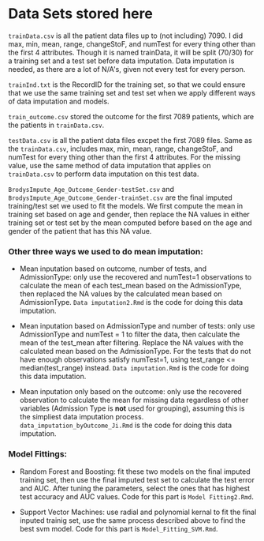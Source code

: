 # Data Sets stored here

`trainData.csv` is all the patient data files up to (not including) 7090. I did max, min, mean, range, changeStoF, and numTest for every thing other than the first 4 attributes. Though it is named trainData, it will be split (70/30) for a training set and a test set before data imputation. Data imputation is needed, as there are a lot of N/A's, given not every test for every person. 

`trainInd.txt` is the RecordID for the training set, so that we could ensure that we use the same training set and test set when we apply different ways of data imputation and models. 

`train_outcome.csv` stored the outcome for the first 7089 patients, which are the patients in `trainData.csv`.

`testData.csv` is all the patient data files excpet the first 7089 files. Same as the `trainData.csv`, includes max, min, mean, range, changeStoF, and numTest for every thing other than the first 4 attributes. For the missing value, use the same method of data imputation that applies on `trainData.csv` to perform data imputation on this test data.

`BrodysImpute_Age_Outcome_Gender-testSet.csv` and `BrodysImpute_Age_Outcome_Gender-trainSet.csv` are the final imputed training/test set we used to fit the models. We first compute the mean in training set based on age and gender, then replace the NA values in either training set or test set by the mean computed before based on the age and gender of the patient that has this NA value.

### Other three ways we used to do mean imputation:

+ Mean inputation based on outcome, number of tests, and AdmissionType: only use the recovered and numTest=1 observations to calculate the mean of each test_mean based on the AdmissionType, then replaced the NA values by the calculated mean based on AdmissionType. `Data imputation2.Rmd` is the code for doing this data imputation.

+ Mean inputation based on AdmissionType and number of tests: only use AdmissionType and numTest = 1 to filter the data, then calculate the mean of the test_mean after filtering. Replace the NA values with the calculated mean based on the AdmissionType. For the tests that do not have enough observations satisfy numTest=1, using test_range <= median(test_range) instead. `Data imputation.Rmd` is the code for doing this data imputation.

+ Mean inputation only based on the outcome: only use the recovered observation to calculate the mean for missing data regardless of other variables (Admission Type is **not** used for grouping), assuming this is the simpliest data imputation process. `data_imputation_byOutcome_Ji.Rmd` is the code for doing this data imputation.


### Model Fittings:

+ Random Forest and Boosting: fit these two models on the final imputed training set, then use the final imputed test set to calculate the test error and AUC. After tuning the parameters, select the ones that has highest test accuracy and AUC values. Code for this part is `Model Fitting2.Rmd`.

+ Support Vector Machines: use radial and polynomial kernal to fit the final inputed trainig set, use the same process described above to find the best svm model. Code for this part is `Model_Fitting_SVM.Rmd`.
